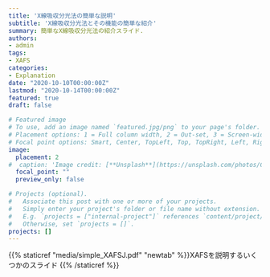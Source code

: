 ```yaml
---
title: 'X線吸収分光法の簡単な説明'
subtitle: 'X線吸収分光法とその機能の簡単な紹介'
summary: 簡単なX線吸収分光法の紹介スライド.
authors:
- admin
tags:
- XAFS
categories:
- Explanation
date: "2020-10-10T00:00:00Z"
lastmod: "2020-10-14T00:00:00Z"
featured: true
draft: false

# Featured image
# To use, add an image named `featured.jpg/png` to your page's folder.
# Placement options: 1 = Full column width, 2 = Out-set, 3 = Screen-width
# Focal point options: Smart, Center, TopLeft, Top, TopRight, Left, Right, BottomLeft, Bottom, BottomRight
image:
  placement: 2
#  caption: 'Image credit: [**Unsplash**](https://unsplash.com/photos/CpkOjOcXdUY)'
  focal_point: ""
  preview_only: false

# Projects (optional).
#   Associate this post with one or more of your projects.
#   Simply enter your project's folder or file name without extension.
#   E.g. `projects = ["internal-project"]` references `content/project/deep-learning/index.md`.
#   Otherwise, set `projects = []`.
projects: []
---
```



{{% staticref "media/simple_XAFSJ.pdf" "newtab" %}}XAFSを説明するいくつかのスライド {{% /staticref %}}

